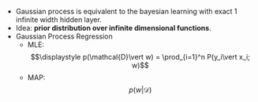 - Gaussian process is equivalent to the bayesian learning with exact 1 infinite width hidden layer.
- Idea: **prior distribution over infinite dimensional functions**.
- Gaussian Process Regression
	- MLE: $$\displaystyle p(\mathcal{D}\vert w) = \prod_{i=1}^n P(y_i\vert x_i; w)$$
	- MAP: $$p(w\vert \mathcal D)$$